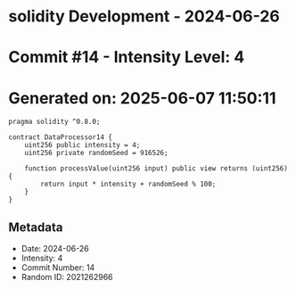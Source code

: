 ﻿# solidity Development - 2024-06-26
# Commit #14 - Intensity Level: 4
# Generated on: 2025-06-07 11:50:11
```solidity
pragma solidity ^0.8.0;

contract DataProcessor14 {
    uint256 public intensity = 4;
    uint256 private randomSeed = 916526;

    function processValue(uint256 input) public view returns (uint256) {
        return input * intensity + randomSeed % 100;
    }
}
```
## Metadata
- Date: 2024-06-26
- Intensity: 4
- Commit Number: 14
- Random ID: 2021262966
